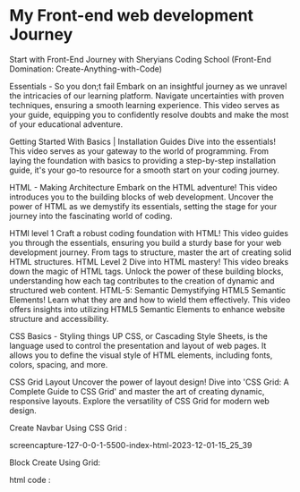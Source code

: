 # My Front-end web development Journey

Start with Front-End Journey with Sheryians Coding School (Front-End Domination: Create-Anything-with-Code)

Essentials - So you don;t fail
Embark on an insightful journey as we unravel the intricacies of our learning platform. Navigate uncertainties with proven techniques, ensuring a smooth learning experience. This video serves as your guide, equipping you to confidently resolve doubts and make the most of your educational adventure.

Getting Started With Basics | Installation Guides
Dive into the essentials! This video serves as your gateway to the world of programming. From laying the foundation with basics to providing a step-by-step installation guide, it's your go-to resource for a smooth start on your coding journey.

HTML - Making Architecture
Embark on the HTML adventure! This video introduces you to the building blocks of web development. Uncover the power of HTML as we demystify its essentials, setting the stage for your journey into the fascinating world of coding.

HTMl level 1 Craft a robust coding foundation with HTML! This video guides you through the essentials, ensuring you build a sturdy base for your web development journey. From tags to structure, master the art of creating solid HTML structures.
HTML Level 2 Dive into HTML mastery! This video breaks down the magic of HTML tags. Unlock the power of these building blocks, understanding how each tag contributes to the creation of dynamic and structured web content.
HTML-5: Semantic
Demystifying HTML5 Semantic Elements! Learn what they are and how to wield them effectively. This video offers insights into utilizing HTML5 Semantic Elements to enhance website
structure and accessibility.

CSS Basics - Styling things UP
CSS, or Cascading Style Sheets, is the language used to control the presentation and layout of web pages. It allows you to define the visual style of HTML elements, including fonts, colors, spacing, and more.

CSS Grid Layout
Uncover the power of layout design! Dive into 'CSS Grid: A Complete Guide to CSS Grid' and master the art of creating dynamic, responsive layouts. Explore the versatility of CSS Grid for modern web design.

Create Navbar Using CSS Grid :

screencapture-127-0-0-1-5500-index-html-2023-12-01-15_25_39

Block Create Using Grid:

html code :

   <div class="main">
      <div class="elem elem1"></div>
      <div class="elem elem2"></div>
      <div class="elem"></div>
      <div class="elem"></div>
      <div class="elem"></div>
      <div class="elem"></div>
      <!-- <div class="left"></div>

      <div class="right"></div> -->
    </div>
CSS Code:

.main {
  width: 100%;
  height: 100%;
  background-color: #ededed;
  display: grid;
  grid-template-columns: 20% 20% 20% 20% 20% 20%;
  grid-template-rows: 20% 20% 20% 20% 20% 20%;
}
.elem {
  border: 3px solid #000;
  background-color: crimson;
}
.elem1 {
  background-color: violet;
  /* grid-column-start: 1;
  grid-column-end: 4;
  grid-row-start: 1;
  grid-row-end: 3; */
  grid-column: 1/4;
  grid-row: 1/3;
}
CSS Grid: Making Project Using CSS Grid:

Desktop UI:

screencapture-127-0-0-1-5500-index-html-2023-12-01-16_51_36

ezgif com-video-to-gif

Mobile UI:

screencapture-127-0-0-1-5500-index-html-2023-12-01-16_52_16

CSS Projects: Elevate Your Design Skills
This section introduces you to practical CSS projects. You'll apply your CSS skills to create real-world designs and layouts. These projects will put your knowledge to the test and help you gain hands-on experience in using CSS for web development.

-Project 1 Design link : https://pin.it/5QrO8cz

screencapture-file-D-Sheryians-FrontEnd-Domination-CSS-Projects-Elevate-Your-Design-Skills-project-1-practice-index-html-2023-11-29-21_02_51

-Source Code link : https://github.com/Lucky-Kashyap/Front-End-Domination-Create-Anything-with-Code/tree/main/CSS%20Projects%20-%20Elevate%20Your%20Design%20Skills/Project%201

-Project 2 Design link : https://pin.it/5jlUvw1

screencapture-file-D-Sheryians-FrontEnd-Domination-CSS-Projects-Elevate-Your-Design-Skills-project-2-cotton-weave-index-html-2023-11-29-21_03_03

-Source Code link : https://github.com/Lucky-Kashyap/Front-End-Domination-Create-Anything-with-Code/tree/main/CSS%20Projects%20-%20Elevate%20Your%20Design%20Skills/project%202%20cotton%20weave

-Project 3 Design link : https://pin.it/6tU5NgO

screencapture-file-D-Sheryians-FrontEnd-Domination-CSS-Projects-Elevate-Your-Design-Skills-project-3-trendline-index-html-2023-11-29-21_03_30

-Source Code link : https://github.com/Lucky-Kashyap/Front-End-Domination-Create-Anything-with-Code/tree/main/CSS%20Projects%20-%20Elevate%20Your%20Design%20Skills/project%203%20trendline

Responsive Web Development
Responsive web development is all about creating websites that adapt to various screen sizes and devices. In this topic, you'll get a fundamental introduction to the principles and techniques behind building web pages that look great on everything from large desktop monitors to tiny mobile screens.

Responsive website using HTML and CSS

--> Understanding Units - px - % - vw,vh - vmax,vmin - em,rem

--> Layout of website - absolute vs flex

--> flexbox - Display flex - aligning items in x and y axis - flex direction - flex wrap

--> CSS Media Queries - min height, min width - min width, max width

--> Key points to keep in mind to make website responsive

CSS flexbox
CSS Units
Responsive Typography
Mobile-First Approach
Flexible Images and Media
Practice! Practice! Practice!

CSS Animations : Styling things Up
Unlock the world of captivating web design! Dive into 'Introduction to CSS Animations' and discover the magic of breathing life into your websites. Learn the basics of CSS animations, from transitions to keyframes, and embark on a journey to create visually stunning and dynamic web experiences!

Real Life Use Case :

ezgif com-video-to-gif

-Before & After psuedo Selector

Master the art of CSS wizardry! Delve into 'CSS Animations: Enhancing Design with ::before and ::after' to wield the power of pseudo-elements. Learn to craft captivating designs and elevate your web creations using these versatile tools in CSS animation.

Bringing Websites to life:

ezgif com-video-to-gif (1)

Learn Advanced Animation:

ezgif com-video-to-gif (2)

CSS Responsive Project
The CSS Responsive Project is a hands-on exploration of creating a responsive web project. In this introduction, you'll get an overview of what to expect in this project and the importance of making web content adaptable to various screen sizes.

Use Marquee Tag for Scrolling images in horizontal or vertical direction

Another way to scroll images in vertical direction : use animation for scrolling :

  @keyframes anime {
      from {
        transform: translateX(0);
      }

      to {
        transform: translateX(-100%);
      }
  }
-Project ScreenShot:

screencapture-127-0-0-1-5500-index-html-2023-11-29-22_20_59

screencapture-127-0-0-1-5500-2023-11-30-18_06_45

-Project Design link : https://www.pinterest.ca/pin/650559108696368140/
